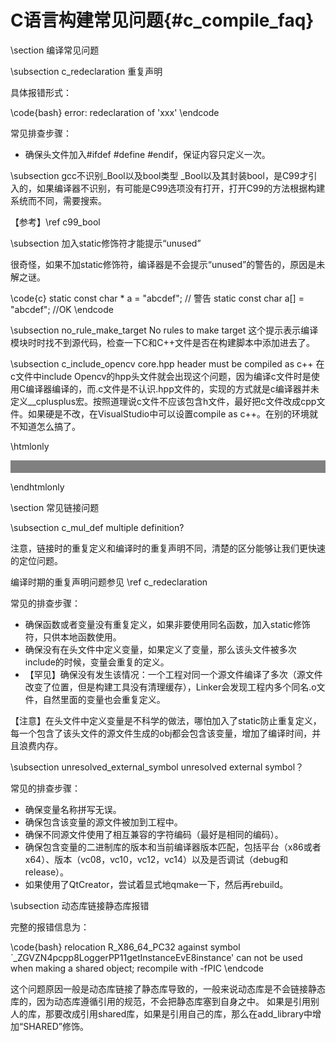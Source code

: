 C语言构建常见问题{#c_compile_faq}
==============================


\section 编译常见问题


\subsection c_redeclaration 重复声明

具体报错形式：

\code{bash}
error: redeclaration of 'xxx'
\endcode

常见排查步骤：

- 确保头文件加入#ifdef #define #endif，保证内容只定义一次。


\subsection gcc不识别_Bool以及bool类型
_Bool以及其封装bool，是C99才引入的，如果编译器不识别，有可能是C99选项没有打开，打开C99的方法根据构建系统而不同，需要搜索。

【参考】\ref c99_bool


\subsection 加入static修饰符才能提示“unused”

很奇怪，如果不加static修饰符，编译器是不会提示“unused”的警告的，原因是未解之谜。

\code{c}
static const char * a = "abcdef"; // 警告
static const char a[] = "abcdef"; //OK
\endcode


\subsection no_rule_make_target No rules to make target
这个提示表示编译模块时时找不到源代码，检查一下C和C++文件是否在构建脚本中添加进去了。


\subsection c_include_opencv core.hpp header must be compiled as c++
在c文件中include Opencv的hpp头文件就会出现这个问题，因为编译c文件时是使用C编译器编译的，而.c文件是不认识.hpp文件的，实现的方式就是c编译器并未定义__cplusplus宏。按照道理说c文件不应该包含h文件，最好把c文件改成cpp文件。如果硬是不改，在VisualStudio中可以设置compile as c++。在别的环境就不知道怎么搞了。

\htmlonly
<hr style="height:20px;border-width:0;color:gray;background-color:gray">
\endhtmlonly

\section 常见链接问题


\subsection c_mul_def multiple definition?

注意，链接时的重复定义和编译时的重复声明不同，清楚的区分能够让我们更快速的定位问题。

编译时期的重复声明问题参见 \ref c_redeclaration

常见的排查步骤：

- 确保函数或者变量没有重复定义，如果非要使用同名函数，加入static修饰符，只供本地函数使用。
- 确保没有在头文件中定义变量，如果定义了变量，那么该头文件被多次include的时候，变量会重复的定义。
- 【罕见】确保没有发生该情况：一个工程对同一个源文件编译了多次（源文件改变了位置，但是构建工具没有清理缓存），Linker会发现工程内多个同名.o文件，自然里面的变量也会重复定义。

【注意】在头文件中定义变量是不科学的做法，哪怕加入了static防止重复定义，每一个包含了该头文件的源文件生成的obj都会包含该变量，增加了编译时间，并且浪费内存。


\subsection unresolved_external_symbol unresolved external symbol？

常见的排查步骤：

- 确保变量名称拼写无误。
- 确保包含该变量的源文件被加到工程中。
- 确保不同源文件使用了相互兼容的字符编码（最好是相同的编码）。
- 确保包含变量的二进制库的版本和当前编译器版本匹配，包括平台（x86或者x64）、版本（vc08，vc10，vc12，vc14）以及是否调试（debug和release）。
- 如果使用了QtCreator，尝试着显式地qmake一下，然后再rebuild。


\subsection 动态库链接静态库报错

完整的报错信息为：

\code{bash}
relocation R_X86_64_PC32 against symbol `_ZGVZN4pcpp8LoggerPP11getInstanceEvE8instance' can not be used when making a shared object; recompile with -fPIC
\endcode

这个问题原因一般是动态库链接了静态库导致的，一般来说动态库是不会链接静态库的，因为动态库遵循引用的规范，不会把静态库塞到自身之中。
如果是引用别人的库，那要改成引用shared库，如果是引用自己的库，那么在add_library中增加“SHARED”修饰。

